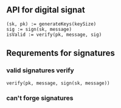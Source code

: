 ## API for digital signat

```
(sk, pk) := generateKeys(keySize)
sig := sign(sk, message)
isValid := verify(pk, message, sig)
```

## Requrements for signatures
### valid signatures verify
`verify(pk, message, sign(sk, message))`
### can't forge signatures
